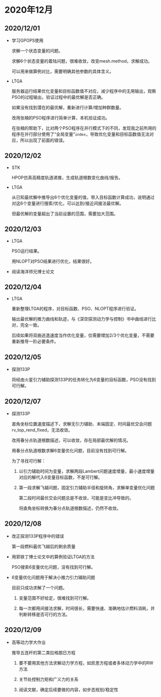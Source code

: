 # 2020年12月

## 2020/12/01

* 学习GPOPS使用

	求解一个状态变量的问题。

	求解6个状态变量的着陆问题，很难收敛，改变mesh.method，求解成功。

	可以用来做算例对比，需要明确其他参数的具体含义。

* LTGA

	服务器运行结果优化变量和目标函数值不对应，减少程序中的无用输出，观察PSO的过程输出，验证过程中的最优解是否正确。

	如果没有找到潜在的最优解，重新进行计算/增加种群数量。

	改用张楠的PSO程序进行简单计算，本机验证成功。

    在张楠的帮助下，比对两个PSO程序在并行模式下的不同，发现我之前所用的程序在并行部分使用了“全局变量”`index`，导致优化变量和目标函数值无法对应，所以出现了前面的错误。

## 2020/12/02

* STK

	HPOP仿真高精度轨道递推，生成轨道根数变化曲线/报告。

* LTGA

	从已知最优解中推导出6个优化变量的值，带入目标函数计算成功，说明通过对这6个变量进行搜索/优化，可以达到/接近间接法最优解。

	但最优解的变量超出了当前设置的范围，需要加大范围。

## 2020/12/03

* LTGA

	PSO运行结果。

	用NLOPT对PSO结果进行优化，结果很好。

* 阅读海洋师兄博士论文

## 2020/12/04

* LTGA

	重新整理LTGA的程序，对目标函数、PSO、NLOPT程序进行验证。

	输出最优解的推力曲线和轨迹，与《深空探测动力学与控制》书中曲线进行比对，完全一致。

	后续如果将双曲逃逸速度当作优化变量，仅需要增加2/3个优化变量，不需要重新推导一阶必要条件。

## 2020/12/05

* 探测133P

	将经由火星引力辅助探测133P的任务转化为6变量的目标函数，PSO没有找到可行解。

## 2020/12/07

* 探测133P

	直角坐标位置速度描述下，求解无引力辅助、末端固定、时间最优交会问题rv_top_rend_fixed，无法收敛。

	改用春分点轨道根数描述，可以收敛，存在局部最优解的情况。

	用春分点轨道根数求解6变量优化问题，目前没有找到可行解。

	为了寻找可行解：

	1. 以引力辅助时间为变量，求解两段Lambert问题速度增量，最小速度增量对应的解代入6变量目标函数，不是可行解。

	2. 第一段求解飞越问题，固定引力辅助半径和旋转角，求解单变量优化问题

		第二段时间最优交会问题总是不收敛，可能是变比冲导致的。

		将直角坐标转换为春分点轨道根数描述，仍然不收敛。

## 2020/12/08

* 改正探测133P程序中的错误

	第一段燃料最优飞越后的剩余质量

* 用郭铁丁博士论文中的算例验证LTGA的方法

	PSO搜索6变量优化问题，没有找到可行解。

* 6变量优化问题用于解决小推力引力辅助问题

	目前只成功求解了一个问题。

	1. 变量范围不好给定，很难找到可行解。

	2. 每一次都用间接法求解，时间很长，需要快速、准确地估计燃料消耗，并判断转移是否可行的方法。

## 2020/12/09

* 高等动力学大作业

	推导五连杆的第二类拉格朗日方程

	1. 要不要用其他方法求解动力学方程，如凯恩方程或者多体动力学中的RW方法

	2. 关节处控制力矩和广义力的关系

	3. 阅读文献，确定后续要做的内容，如步态规划/稳定性